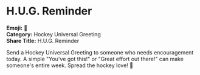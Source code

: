 # H.U.G. Reminder

**Emoji:** 💙  
**Category:** Hockey Universal Greeting  
**Share Title:** H.U.G. Reminder

Send a Hockey Universal Greeting to someone who needs encouragement today. A simple "You've got this!" or "Great effort out there!" can make someone's entire week. Spread the hockey love! 🏒
